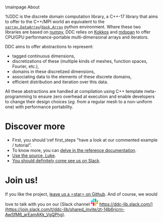 <!--
Copyright (C) The DDC development team, see COPYRIGHT.md file

SPDX-License-Identifier: MIT
-->

\mainpage About

%DDC is the discrete domain computation library, a C++-17 library that aims to offer to the C++/MPI
world an equivalent to the
[`xarray.DataArray`](https://xarray.pydata.org/en/stable/generated/xarray.DataArray.html)/[`dask.Array`](https://docs.dask.org/en/stable/array.html)
python environment.
Where these two libraries are based on [numpy](https://numpy.org/), DDC relies on
[Kokkos](https://github.com/kokkos/kokkos) and
[mdspan](http://www.open-std.org/jtc1/sc22/wg21/docs/papers/2020/p0009r10.html) to offer
CPU/GPU performance-portable multi-dimensional arrays and iterators.

DDC aims to offer abstractions to represent:
* tagged continuous dimensions,
* discretizations of these (multiple kinds of meshes, function spaces, Fourier, etc.),
* domains in these discretized dimensions,
* associating data to the elements of these discrete domains,
* efficient distribution and iteration over this data.

All these abstractions are handled at compilation using C++ template meta-programming to ensure zero
overhead at execution and enable developers to change their design choices (*eg.* from a regular
mesh to a non-uniform one) with performance portability.

# Discover more

* First, you should \ref first_steps "have a look at our commented example / tutorial".
* To know more, you can [delve in the reference documentation](annotated.html).
* [Use the source, Luke](https://github.com/Maison-de-la-Simulation/ddc).
* [You should definitely come see us on Slack](https://join.slack.com/t/ddc-lib/shared_invite/zt-14b6rjcrn-AwSfM6_arEamAKk_VgQPhg).

# Join us!

If you like the project,
[leave us a ⭐star⭐ on Github](https://github.com/Maison-de-la-Simulation/ddc).
And of course, we would love to talk with you on our [Slack channel ![Slack](slack.png) https://ddc-lib.slack.com/](https://join.slack.com/t/ddc-lib/shared_invite/zt-14b6rjcrn-AwSfM6_arEamAKk_VgQPhg).
